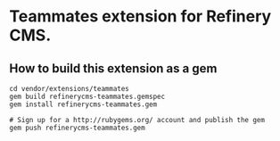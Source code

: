 # Teammates extension for Refinery CMS.

## How to build this extension as a gem

    cd vendor/extensions/teammates
    gem build refinerycms-teammates.gemspec
    gem install refinerycms-teammates.gem

    # Sign up for a http://rubygems.org/ account and publish the gem
    gem push refinerycms-teammates.gem